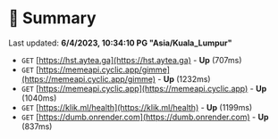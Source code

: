 # 📖 Summary
Last updated: **6/4/2023, 10:34:10 PG "Asia/Kuala_Lumpur"**

- `GET` [https://hst.aytea.ga](https://hst.aytea.ga) - **Up** (707ms)
- `GET` [https://memeapi.cyclic.app/gimme](https://memeapi.cyclic.app/gimme) - **Up** (1232ms)
- `GET` [https://memeapi.cyclic.app](https://memeapi.cyclic.app) - **Up** (1040ms)
- `GET` [https://klik.ml/health](https://klik.ml/health) - **Up** (1199ms)
- `GET` [https://dumb.onrender.com](https://dumb.onrender.com) - **Up** (837ms)
